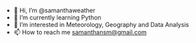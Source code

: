 - 👋 Hi, I’m @samanthaweather
- 🌱 I’m currently learning Python
-  👀 I’m interested in Meteorology, Geography and Data Analysis
- 📫 How to reach me samanthansm@gmail.com

<!---
samanthaweather/samanthaweather is a ✨ special ✨ repository because its `README.md` (this file) appears on your GitHub profile.
You can click the Preview link to take a look at your changes.
--->
